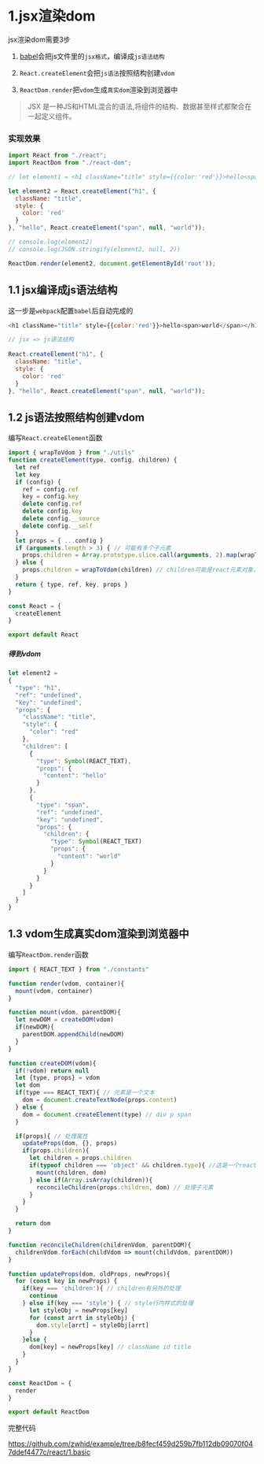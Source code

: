 # 1.jsx渲染dom

jsx渲染dom需要3步

1. [babel](https://www.babeljs.cn/repl#?browsers=defaults%2C%20not%20ie%2011%2C%20not%20ie_mob%2011&build=&builtIns=false&corejs=3.6&spec=false&loose=false&code_lz=DwCwjABAxgNghgZwQOTgWwKYF4BEAXASzxgxwgTwE8SsBvWqAexkYCcAuAclYwBNOAvgIB8IDDBbAEABzgA7YQHc2MXsAD0M-cI3hhQA&debug=false&forceAllTransforms=false&shippedProposals=false&circleciRepo=&evaluate=false&fileSize=false&timeTravel=false&sourceType=module&lineWrap=true&presets=env%2Creact%2Cstage-2&prettier=false&targets=&version=7.15.3&externalPlugins=)会把js文件里的`jsx格式`，编译成`js语法结构`

2. `React.createElement`会把`js语法`按照结构创建`vdom`

3. `ReactDom.render`把`vdom`生成`真实dom`渲染到浏览器中

> JSX 是一种JS和HTML混合的语法,将组件的结构、数据甚至样式都聚合在一起定义组件。



### 实现效果

```js
import React from "./react";
import ReactDom from "./react-dom";

// let element1 = <h1 className="title" style={{color:'red'}}>hello<span>world</span></h1>

let element2 = React.createElement("h1", {
  className: "title",
  style: {
    color: 'red'
  }
}, "hello", React.createElement("span", null, "world"));

// console.log(element2)
// console.log(JSON.stringify(element2, null, 2))

ReactDom.render(element2, document.getElementById('root'));
```



## 1.1 jsx编译成js语法结构

这一步是`webpack`配置`babel`后自动完成的

```js
<h1 className="title" style={{color:'red'}}>hello<span>world</span></h1>

// jsx => js语法结构
  
React.createElement("h1", {
  className: "title",
  style: {
    color: 'red'
  }
}, "hello", React.createElement("span", null, "world"));
```



## 1.2 js语法按照结构创建vdom

编写`React.createElement`函数

```js
import { wrapToVdom } from "./utils"
function createElement(type, config, children) {
  let ref
  let key
  if (config) {
    ref = config.ref
    key = config.key
    delete config.ref
    delete config.key
    delete config.__source
    delete config.__self
  }
  let props = { ...config }
  if (arguments.length > 3) { // 可能有多个子元素
    props.children = Array.prototype.slice.call(arguments, 2).map(wrapToVdom) // 如果有多个子元素，外面包一层数组
  } else {
    props.children = wrapToVdom(children) // children可能是react元素对象，也可能是字符串、数字、null
  }
  return { type, ref, key, props }
}

const React = {
  createElement
}

export default React
```

##### 得到vdom

```js
let element2 = 
{
  "type": "h1",
  "ref": "undefined",
  "key": "undefined",
  "props": {
    "className": "title",
    "style": {
      "color": "red"
    },
    "children": [
      {
        "type": Symbol(REACT_TEXT),
        "props": {
          "content": "hello"
        }
      },
      {
        "type": "span",
        "ref": "undefined",
        "key": "undefined",
        "props": {
          "children": {
            "type": Symbol(REACT_TEXT)
            "props": {
              "content": "world"
            }
          }
        }
      }
    ]
  }
}
```



## 1.3 vdom生成真实dom渲染到浏览器中

编写`ReactDom.render`函数

```js
import { REACT_TEXT } from "./constants"

function render(vdom, container){
  mount(vdom, container)
}

function mount(vdom, parentDOM){
  let newDOM = createDOM(vdom)
  if(newDOM){
    parentDOM.appendChild(newDOM)
  }
}

function createDOM(vdom){
  if(!vdom) return null
  let {type, props} = vdom
  let dom
  if(type === REACT_TEXT){ // 元素是一个文本
    dom = document.createTextNode(props.content)
  } else {
    dom = document.createElement(type) // div p span
  }

  if(props){ // 处理属性
    updateProps(dom, {}, props)
    if(props.children){
      let children = props.children
      if(typeof children === 'object' && children.type){ //这是一个react元素
        mount(children, dom)
      } else if(Array.isArray(children)){
        reconcileChildren(props.children, dom) // 处理子元素
      }
    }
  }

  return dom
}

function reconcileChildren(childrenVdom, parentDOM){
  childrenVdom.forEach(childVdom => mount(childVdom, parentDOM))
}

function updateProps(dom, oldProps, newProps){
  for (const key in newProps) {
    if(key === 'children'){ // children有另外的处理
      continue
    } else if(key === 'style') { // style行内样式的处理
      let styleObj = newProps[key]
      for (const arrt in styleObj) {
        dom.style[arrt] = styleObj[arrt]
      }
    }else {
      dom[key] = newProps[key] // className id title
    }
  }
}

const ReactDom = {
  render
}

export default ReactDom
```



完整代码

https://github.com/zwhid/example/tree/b8fecf459d259b7fb112db09070f047ddef4477c/react/1.basic
